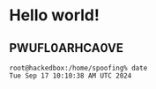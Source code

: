 # Hello world!
PWUFL0ARHCA0VE
---
```
root@hackedbox:/home/spoofing% date
Tue Sep 17 10:10:38 AM UTC 2024
```
